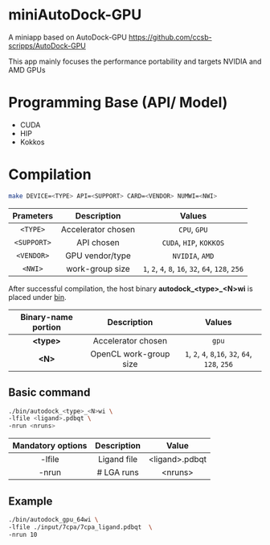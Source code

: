 # miniAutoDock-GPU 

 A miniapp based on AutoDock-GPU https://github.com/ccsb-scripps/AutoDock-GPU 

This app mainly focuses the performance portability and targets NVIDIA and AMD GPUs 
 

# Programming Base (API/ Model) 

* CUDA 
* HIP 
* Kokkos 

 

# Compilation 

```zsh 
make DEVICE=<TYPE> API=<SUPPORT> CARD=<VENDOR> NUMWI=<NWI>  
``` 
|  Prameters | Description            | Values                                             |
|:----------:|:----------------------:|:--------------------------------------------------:|
| `<TYPE>`   | Accelerator chosen     | `CPU`, `GPU`                                       |
| `<SUPPORT>`   | API chosen     | `CUDA`, `HIP`, `KOKKOS`                                       |
| `<VENDOR>`   | GPU vendor/type         | `NVIDIA`, `AMD`                                    |
| `<NWI>`    | work-group size | `1`, `2`, `4`, `8`, `16`, `32`, `64`, `128`, `256` |


After successful compilation, the host binary **autodock_&lt;type&gt;_&lt;N&gt;wi** is placed under [bin](./bin).

| Binary-name portion | Description            | Values                                            |
|:-------------------:|:----------------------:|:-------------------------------------------------:|
| **&lt;type&gt;**    | Accelerator chosen     | `gpu`                                      |
| **&lt;N&gt;**       | OpenCL work-group size | `1`, `2`, `4`, `8`,`16`, `32`, `64`, `128`, `256` |



## Basic command 

```zsh 
./bin/autodock_<type>_<N>wi \ 
-lfile <ligand>.pdbqt \ 
-nrun <nruns> 
``` 

| Mandatory options | Description   | Value                     |
|:-----------------:|:-------------:|:-------------------------:|
| -lfile            |Ligand file    |&lt;ligand&gt;.pdbqt       |
| -nrun		    | # LGA runs    |&lt;nruns&gt;              |	

## Example 

```zsh 
./bin/autodock_gpu_64wi \ 
-lfile ./input/7cpa/7cpa_ligand.pdbqt  \ 
-nrun 10 
``` 

 

 
